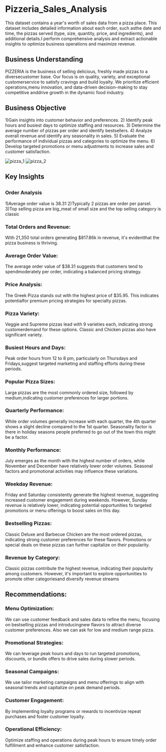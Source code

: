 # Pizzeria_Sales_Analysis
This dataset contains a year's worth of sales data from a  pizza place. This dataset includes detailed information about each order, such asthe date and time, the pizzas served (type, size, quantity, price, and ingredients), and additional details.I perform comprehensive analysis and extract actionable insights to optimize business operations and maximize revenue.

<h2>Business Understanding</h2>
PIZZERIA is the business of selling delicious, freshly made pizzas to a diversecustomer base. Our focus is on quality, variety, and exceptional customerservice to satisfy cravings and build loyalty. We prioritize efficient operations,menu innovation, and data-driven decision-making to stay competitive anddrive growth in the dynamic food industry. 

<h2>Business Objective</h2>
1)Gain insights into customer behavior and preferences. 
2) Identify peak hours and busiest days to optimize staffing and resources. 
3) Determine the average number of pizzas per order and identify bestsellers.
4) Analyze overall revenue and identify any seasonality in sales. 
5) Evaluate the performance of individual pizzas and categories to optimize the menu.
6) Develop targeted promotions or menu adjustments to increase sales and customer satisfaction.

![pizza_1](https://github.com/nisha854/Pizzeria_Sales_Analysis/assets/67072192/bc631692-55bc-409a-a814-1b5013ea7585)
![pizza_2](https://github.com/nisha854/Pizzeria_Sales_Analysis/assets/67072192/a6d54ca5-0a72-4c55-aebe-477441b13ddb)

<h2>Key Insights<h2>
<h3>Order Analysis</h3> 
1)Average order value is 38.31
2)Typically 2 pizzas are order per parsel.
3)Top selling pizza are big_meat of small size and the top selling category is classic


<h3>Total Orders and Revenue:</h3> 
 With 21,350 total orders generating $817.86k in revenue, it's evidentthat the pizza business is thriving.
<h3>Average Order Value:</h3>  
 The average order value of $38.31 suggests that customers tend to spendmoderately per order, indicating a balanced pricing strategy.
<h3>Price Analysis:</h3>  
 The Greek Pizza stands out with the highest price of $35.95. This indicates potentialfor premium pricing strategies for specialty pizzas.
<h3>Pizza Variety:</h3> 
 Veggie and Supreme pizzas lead with 9 varieties each, indicating strong customerdemand for these options. Classic and Chicken pizzas also have significant variety.
<h3>Busiest Hours and Days:</h3> 
 Peak order hours from 12 to 8 pm, particularly on Thursdays and Fridays,suggest targeted marketing and staffing efforts during these periods.
<h3>Popular Pizza Sizes:</h3> 
 Large pizzas are the most commonly ordered size, followed by medium,indicating customer preferences for larger portions.
<h3>Quarterly Performance:</h3> 
 While order volumes generally increase with each quarter, the 4th quarter shows a slight decline compared to the 1st quarter. Seasonality factor is there in holiday seasons people preferred to go out of the town 
 this might be a factor.
<h3>Monthly Performance:</h3>  
 July emerges as the month with the highest number of orders, while November and December have relatively lower order volumes. Seasonal factors and promotional activities may influence these variations.
<h3>Weekday Revenue:</h3> 
 Friday and Saturday consistently generate the highest revenue, suggesting increased customer engagement during weekends. However, Sunday revenue is relatively lower, indicating potential opportunities fo 
 targeted promotions or menu offerings to boost sales on this day.
<h3>Bestselling Pizzas:</h3>  
 Classic Deluxe and Barbecue Chicken are the most ordered pizzas, indicating strong customer preferences for these flavors. Promotions or special deals on these pizzas can further capitalize on their popularity.
<h3>Revenue by Category:</h3>  
 Classic pizzas contribute the highest revenue, indicating their popularity among customers. However, it's important to explore opportunities to promote other categoriesand diversify revenue streams

<h2>Recommendations:</h2>
<h3>Menu Optimization:</h3>
  We can use customer feedback and sales data to refine the menu, focusing on bestselling pizzas and introducingnew flavors to attract diverse customer preferences. Also we can ask for low and medium range pizza.
<h3>Promotional Strategies:</h3>
  We can leverage peak hours and days to run targeted promotions, discounts, or bundle offers to drive sales during slower periods.
<h3>Seasonal Campaigns:</h3> 
  We use tailor marketing campaigns and menu offerings to align with seasonal trends and capitalize on peak demand periods.
<h3>Customer Engagement:</h3> 
  By implementing  loyalty programs or rewards to incentivize repeat purchases and foster customer loyalty.
<h3>Operational Efficiency:</h3> 
  Optimize staffing and operations during peak hours to ensure timely order fulfillment and enhance customer satisfaction.

